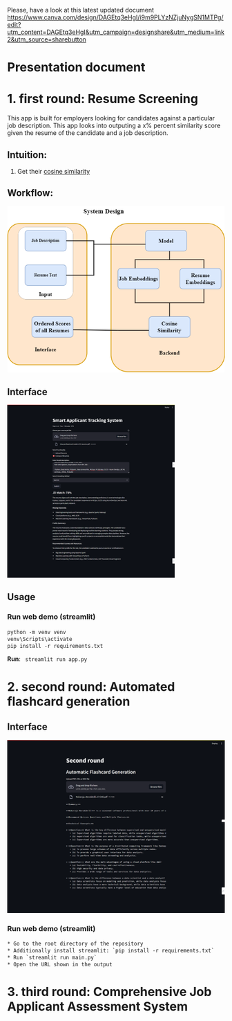 Please, have a look at this latest updated document
https://www.canva.com/design/DAGEtq3eHgI/i9m9PLYzNZjuNygSN1MTPg/edit?utm_content=DAGEtq3eHgI&utm_campaign=designshare&utm_medium=link2&utm_source=sharebutton 

# Presentation document 

# 1. first round: Resume Screening 
This app is built for employers looking for candidates against a particular job description. This app looks into outputing a x% percent similarity score given the resume of the candidate and a job description.

## Intuition:
1. Get their [cosine similarity](https://developers.google.com/machine-learning/clustering/similarity/measuring-similarity)

## Workflow:
<img src = "Demo\Workflow.png">

## Interface
<img src = "Demo\Interface_ats.png" height=400>

## Usage
### Run web demo (streamlit)

```
python -m venv venv
venv\Scripts\activate
pip install -r requirements.txt
```
**Run**: ``` streamlit run app.py```







# 2. second round: Automated flashcard generation

## Interface
<img src = "Demo\interface_fcg.png" height=400>  


### Run web demo (streamlit)

```
* Go to the root directory of the repository
* Additionally install streamlit: `pip install -r requirements.txt`
* Run `streamlit run main.py`
* Open the URL shown in the output
```






# 3. third round: Comprehensive Job Applicant Assessment System 